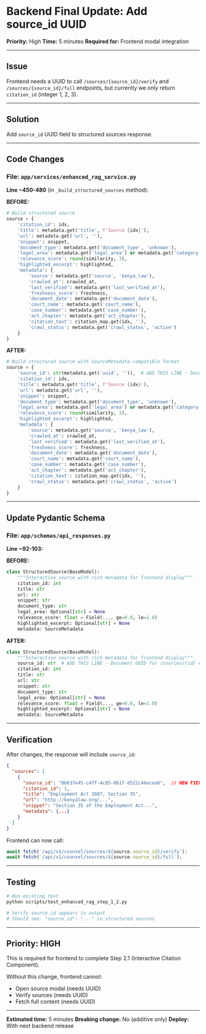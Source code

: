 # Backend Final Update: Add source_id UUID

**Priority:** High
**Time:** 5 minutes
**Required for:** Frontend modal integration

---

## Issue

Frontend needs a UUID to call `/sources/{source_id}/verify` and `/sources/{source_id}/full` endpoints, but currently we only return `citation_id` (integer 1, 2, 3).

---

## Solution

Add `source_id` UUID field to structured sources response.

---

## Code Changes

### File: `app/services/enhanced_rag_service.py`

**Line ~450-480** (in `_build_structured_sources` method):

**BEFORE:**
```python
# Build structured source
source = {
    'citation_id': idx,
    'title': metadata.get('title', f'Source {idx}'),
    'url': metadata.get('url', ''),
    'snippet': snippet,
    'document_type': metadata.get('document_type', 'unknown'),
    'legal_area': metadata.get('legal_area') or metadata.get('category'),
    'relevance_score': round(similarity, 3),
    'highlighted_excerpt': highlighted,
    'metadata': {
        'source': metadata.get('source', 'kenya_law'),
        'crawled_at': crawled_at,
        'last_verified': metadata.get('last_verified_at'),
        'freshness_score': freshness,
        'document_date': metadata.get('document_date'),
        'court_name': metadata.get('court_name'),
        'case_number': metadata.get('case_number'),
        'act_chapter': metadata.get('act_chapter'),
        'citation_text': citation_map.get(idx, ''),
        'crawl_status': metadata.get('crawl_status', 'active')
    }
}
```

**AFTER:**
```python
# Build structured source with SourceMetadata-compatible format
source = {
    'source_id': str(metadata.get('uuid', '')),  # ADD THIS LINE - Document UUID
    'citation_id': idx,
    'title': metadata.get('title', f'Source {idx}'),
    'url': metadata.get('url', ''),
    'snippet': snippet,
    'document_type': metadata.get('document_type', 'unknown'),
    'legal_area': metadata.get('legal_area') or metadata.get('category'),
    'relevance_score': round(similarity, 3),
    'highlighted_excerpt': highlighted,
    'metadata': {
        'source': metadata.get('source', 'kenya_law'),
        'crawled_at': crawled_at,
        'last_verified': metadata.get('last_verified_at'),
        'freshness_score': freshness,
        'document_date': metadata.get('document_date'),
        'court_name': metadata.get('court_name'),
        'case_number': metadata.get('case_number'),
        'act_chapter': metadata.get('act_chapter'),
        'citation_text': citation_map.get(idx, ''),
        'crawl_status': metadata.get('crawl_status', 'active')
    }
}
```

---

## Update Pydantic Schema

### File: `app/schemas/api_responses.py`

**Line ~92-103:**

**BEFORE:**
```python
class StructuredSource(BaseModel):
    """Interactive source with rich metadata for frontend display"""
    citation_id: int
    title: str
    url: str
    snippet: str
    document_type: str
    legal_area: Optional[str] = None
    relevance_score: float = Field(..., ge=0.0, le=1.0)
    highlighted_excerpt: Optional[str] = None
    metadata: SourceMetadata
```

**AFTER:**
```python
class StructuredSource(BaseModel):
    """Interactive source with rich metadata for frontend display"""
    source_id: str  # ADD THIS LINE - Document UUID for /sources/{id} endpoints
    citation_id: int
    title: str
    url: str
    snippet: str
    document_type: str
    legal_area: Optional[str] = None
    relevance_score: float = Field(..., ge=0.0, le=1.0)
    highlighted_excerpt: Optional[str] = None
    metadata: SourceMetadata
```

---

## Verification

After changes, the response will include `source_id`:

```json
{
  "sources": [
    {
      "source_id": "8b637e45-c4ff-4c85-8617-d522c46ecea6",  // NEW FIELD
      "citation_id": 1,
      "title": "Employment Act 2007, Section 35",
      "url": "http://kenyalaw.org/...",
      "snippet": "Section 35 of the Employment Act...",
      "metadata": {...}
    }
  ]
}
```

Frontend can now call:
```typescript
await fetch(`/api/v1/counsel/sources/${source.source_id}/verify`);
await fetch(`/api/v1/counsel/sources/${source.source_id}/full`);
```

---

## Testing

```bash
# Run existing test
python scripts/test_enhanced_rag_step_1_2.py

# Verify source_id appears in output
# Should see: "source_id": "..." in structured sources
```

---

## Priority: HIGH

This is required for frontend to complete Step 2.1 (Interactive Citation Component).

Without this change, frontend cannot:
- Open source modal (needs UUID)
- Verify sources (needs UUID)
- Fetch full content (needs UUID)

---

**Estimated time:** 5 minutes
**Breaking change:** No (additive only)
**Deploy:** With next backend release
